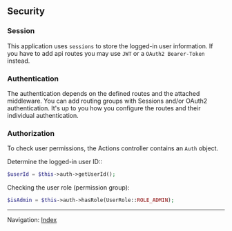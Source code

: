 ## Security

### Session

This application uses `sessions` to store the logged-in user information. If you 
have to add api routes you may use `JWT` or a `OAuth2 Bearer-Token` instead.

### Authentication

The authentication depends on the defined routes and the attached middleware.
You can add routing groups with Sessions and/or OAuth2 authentication. 
It's up to you how you configure the routes and their individual authentication.

### Authorization

To check user permissions, the Actions controller contains an `Auth` object.

Determine the logged-in user ID::

```php
$userId = $this->auth->getUserId();
```

Checking the user role (permission group):

```php
$isAdmin = $this->auth->hasRole(UserRole::ROLE_ADMIN);
```

<hr>

Navigation: [Index](readme.md)
